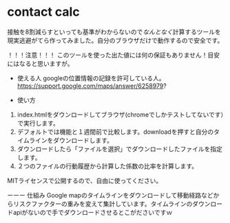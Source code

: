 # contact calc
接触を8割減らすといっても基準がわからないので*なんとなく*計算するツールを現実逃避がてら作ってみました。自分のブラウザだけで動作するので安全です。

！！！注意！！！
このツールを使った出た値には何の保証もありません！目安にはなると思いますが。

* 使える人
googleの位置情報の記録を許可している人。
https://support.google.com/maps/answer/6258979?

* 使い方
1. index.htmlをダウンロードしてブラウザ(chromeでしかテストしてないです）で実行します。
2. デフォルトでは機能と１週間前で比較します。downloadを押すと自分のタイムラインをダウンロードします。
3. ダウンロードしたら「ファイルを選択」でダウンロードしたファイルを指定します。
4. ２つのファイルの行動履歴から計算した係数の比率を計算します。

MITライセンスで公開するので、自由に使ってください。

ーーー
仕組み
Google mapのタイムラインをダウンロードして移動経路などからリスクファクターの重みを変えて集計しています。タイムラインのダウンロードapiがないので手でダウンロードさせるとこがださいですｗ

